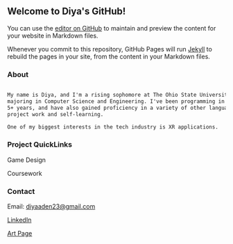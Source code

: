 ## Welcome to Diya's GitHub! 

You can use the [editor on GitHub](https://github.com/diyaAden/diyaAden/edit/master/index.md) to maintain and preview the content for your website in Markdown files.

Whenever you commit to this repository, GitHub Pages will run [Jekyll](https://jekyllrb.com/) to rebuild the pages in your site, from the content in your Markdown files.

### About


```markdown

My name is Diya, and I'm a rising sophomore at The Ohio State University. I'm 
majoring in Computer Science and Engineering. I've been programming in Java for 
5+ years, and have also gained proficiency in a variety of other languages through 
project work and self-learning.

One of my biggest interests in the tech industry is XR applications. 

```

### Project QuickLinks 

Game Design

Coursework

### Contact

Email: diyaaden23@gmail.com

[LinkedIn](https://help.github.com/categories/github-pages-basics/)

[Art Page](https://github.com/contact)
